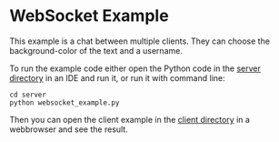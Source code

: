 # WebSocket Example
This example is a chat between multiple clients. They can choose the background-color of the text and a username. 

To run the example code either open the Python code in the [server directory](server) in an IDE and run it, or run it with command
line:

```
cd server
python websocket_example.py
```
Then you can open the client example in the [client directory](client) in a webbrowser and see the result.
